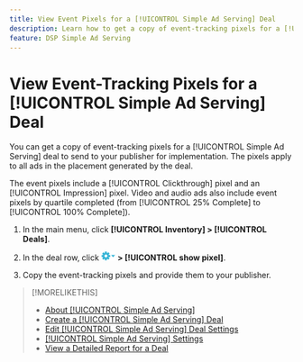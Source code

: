 ```yaml
---
title: View Event Pixels for a [!UICONTROL Simple Ad Serving] Deal
description: Learn how to get a copy of event-tracking pixels for a [!UICONTROL Simple Ad Serving] deal.
feature: DSP Simple Ad Serving
---
```

# View Event-Tracking Pixels for a [!UICONTROL Simple Ad Serving] Deal

You can get a copy of event-tracking pixels for a [!UICONTROL Simple Ad Serving] deal to send to your publisher for implementation. The pixels apply to all ads in the placement generated by the deal.

The event pixels include a [!UICONTROL Clickthrough] pixel and an [!UICONTROL Impression] pixel. Video and audio ads also include event pixels by quartile completed (from [!UICONTROL 25% Complete] to [!UICONTROL 100% Complete]).

1. In the main menu, click **[!UICONTROL Inventory] > [!UICONTROL Deals]**.

1. In the deal row, click ![Options menu](/help/dsp/assets/options-menu.png) **> [!UICONTROL show pixel]**.

1. Copy the event-tracking pixels and provide them to your publisher.

>[!MORELIKETHIS]
>
>* [About [!UICONTROL Simple Ad Serving]](simple-deal-about.md)
>* [Create a [!UICONTROL Simple Ad Serving] Deal](simple-deal-create.md)
>* [Edit [!UICONTROL Simple Ad Serving] Deal Settings](simple-deal-edit.md)
>* [[!UICONTROL Simple Ad Serving] Settings](simple-deal-settings.md)
>* [View a Detailed Report for a Deal](/help/dsp/inventory/deal-view-report.md)
